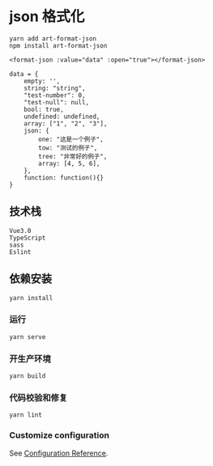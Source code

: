 # json 格式化

```
yarn add art-format-json
npm install art-format-json

<format-json :value="data" :open="true"></format-json>

data = {
    empty: '',
    string: "string",
    "test-number": 0,
    "test-null": null,
    bool: true,
    undefined: undefined,
    array: ["1", "2", "3"],
    json: {
        one: "这是一个例子",
        tow: "测试的例子",
        tree: "非常好的例子",
        array: [4, 5, 6],
    }, 
    function: function(){}
}
```
## 技术栈
```
Vue3.0
TypeScript
sass
Eslint
```

## 依赖安装
```
yarn install
```

### 运行
```
yarn serve
```

### 开生产环境
```
yarn build
```

### 代码校验和修复
```
yarn lint
```

### Customize configuration
See [Configuration Reference](https://cli.vuejs.org/config/).
